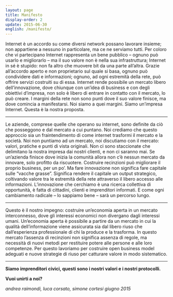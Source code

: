 ```yaml
---
layout: page
title: Manifesto
display-order: 2
update: 2015-06-30
english: /manifesto/
---
```


Internet è un accordo su come diversi network possano lavorare insieme; non appartiene a nessuno in particolare, ma ce ne serviamo tutti. Per coloro che vi partecipano Internet rappresenta un bene pubblico – ognuno può usarlo e migliorarlo – ma il suo valore non è nella sua infrastruttura; Internet in sé è stupido: non fa altro che muovere bit da una parte all’altra. Grazie all’accordo aperto e non proprietario sul quale si basa, ognuno può condividere dati e informazioni; ognuno, ad ogni estremità della rete, può offrire servizi costruiti su di essa. Internet rende possibile un mercato libero dell’innovazione, dove chiunque con un’idea di business e con degli obiettivi d’impresa, non solo è libero di entrare in contatto con il mercato, lo può creare. I margini della rete non sono punti dove il suo valore finisce, ma dove comincia a manifestarsi. Noi siamo a quei margini. Siamo un’impresa Internet. Questa è la nostra proposta.

<hr>

Le aziende, comprese quelle che operano su internet, sono definite da ciò che posseggono e dal mercato a cui puntano. Noi crediamo che questo approccio sia un fraintendimento di come internet trasformi il mercato e la società. Noi non puntiamo ad un mercato, noi discutiamo con il mercato: valori, pratiche e punti di vista originali. Non ci sono staccionate che delimitano la nostra impresa dai nostri clienti, e non ci saranno mai. Se un’azienda finisce dove inizia la comunità allora non c’è nessun mercato da innovare, solo profitto da riscuotere. Costruire recinzioni può migliorare il proprio business, per un po’. Ma fare innovazione non significa fare capitale sulle “vacche grasse”. Significa rendere il capitale un output strategico, coltivando valore tra le estremità della rete attraverso il libero accesso alle informazioni. L’innovazione che cerchiamo è una ricerca collettiva di opportunità, è fatta di cittadini, clienti e imprenditori informati. E come ogni cambiamento radicale – lo sappiamo bene – sarà un percorso lungo.

<hr>

Questo è il nostro impegno: costruire un’economia aperta in un mercato interconnesso, dove gli interessi economici non divergano dagli interessi umani. Un’economia aperta è possibile a partire da un mercato in cui la qualità dell’informazione viene assicurata sia dal libero riuso che dall’esperienza professionale di chi la produce e la trasforma. In questo mercato l’assenza di recinzioni non significa assenza di regole, ma necessità di nuovi metodi per restituire potere alle persone e alle loro competenze. Per questo lavoriamo per costruire open business model adeguati e nuove strategie di riuso per catturare valore in modo sistematico.

<hr>

**Siamo imprenditori civici, questi sono i nostri valori e i nostri protocolli.**

**Vuoi unirti a noi?**

*andrea raimondi, luca corsato, simone cortesi giugno 2015*
